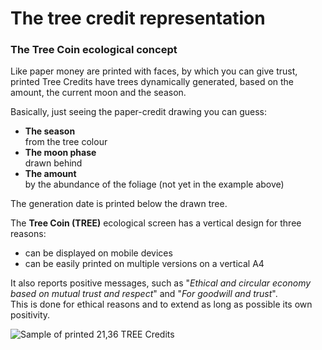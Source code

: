 # The tree credit representation


### The Tree Coin<sup></sup> ecological concept

Like paper money are printed with faces, by which you can give trust, printed Tree Credits have trees dynamically generated, based on the amount, the current moon and the season.

Basically, just seeing the paper-credit drawing you can guess:

-	**The season**<br />from the tree colour
-	**The moon phase**<br />drawn behind
-	**The amount**<br />by the abundance of the foliage (not yet in the example above)

The generation date is printed below the drawn tree.

The **Tree Coin<sup></sup> (TREE)** ecological screen has a vertical design for three reasons:

* can be displayed on mobile devices
*	can be easily printed on multiple versions on a vertical A4

It also reports positive messages, such as "*Ethical and circular economy based on mutual trust and respect*" and "*For goodwill and trust*".<br />
This is done for ethical reasons and to extend as long as possible its own positivity.

![​​Sample of printed 21,36 TREE Credits](../../_img/immagine.png)
